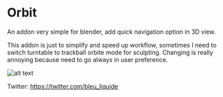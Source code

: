 # Orbit
An addon very simple for blender, add quick navigation option in 3D view.

This addon is just to simplify and speed up workflow, sometimes I need to switch turntable to trackball orbite mode for sculpting. Changing is really annoying because need to go always in user preference.

![alt text](https://i.imgur.com/NNKI32L.png)



Twitter: https://twitter.com/bleu_liquide
